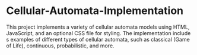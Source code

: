 # Cellular-Automata-Implementation
This project implements a variety of cellular automata models using HTML, JavaScript, and an optional CSS file for styling. The implementation includes examples of different types of cellular automata, such as classical (Game of Life), continuous, probabilistic, and more.
